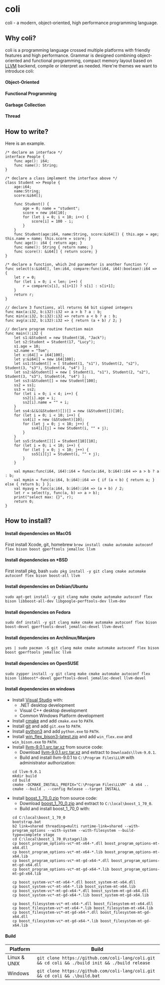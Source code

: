 # coli

coli - a modern, object-oriented, high performance programming language.

## Why coli?

coli is a programming language crossed multiple platforms with friendly features and high performance. Grammar is designed combining object-oriented and functional programming, compact memory layout based on [LLVM](https://llvm.org/) backend, compile or interpret as needed. Here're themes we want to introduce coli:

#### Object-Oriented
#### Functional Programming
#### Garbage Collection
#### Thread

## How to write?

Here is an example.

```
/* declare an interface */
interface People {
    func age(): i64;
    func name(): String;
}

/* declare a class implement the interface above */
class Student => People {
    age:i64;
    name:String;
    score:&i64[];

    func Student() {
        age = 0; name = "student"; 
        score = new i64[10];
        for (let i = 0; i < 10; i++) {
            score[i] = 100 - i;
        }
    }
    func Student(age:i64, name:String, score:&i64[]) { this.age = age; this.name = name; this.score = score; }
    func age(): i64 { return age; }
    func name(): String { return name; }
    func score(): &i64[] { return score; }
}

/* declare a function, which 2nd parameter is another function */
func select(s:&i64[], len:i64, compare:func(i64, i64):boolean):i64 => {
    let r = 0;
    for (let i = 0; i < len; i++) {
        r = compare(s[i], s[i+1]) ? s[i] : s[i+1];
    }
    return r;
}

// declare 3 functions, all returns 64 bit signed integers
func max(a:i32, b:i32):i32 => a > b ? a : b;
func min(a:i32, b:i32):i32 => return a < b ? a : b;
func avg(a:i32, b:i32):i32 => { return (a + b) / 2; }

// declare program routine function main
func main():i32 {
    let s1:&Student = new Student(16, "Jack");
    let s2:Student = Student(17, "Lucy");
    s1.age = 10;
    s2.name = "Tom";
    let x:i64[] = i64[100];
    let y:&i64[] = new i64[100];
    let ss1:Student[] = [ Student(1, "s1"), Student(2, "s2"), Student(3, "s3"), Student(4, "s4") ];
    let ss2:&Student[] = new [ Student(1, "s1"), Student(2, "s2"), Student(3, "s3"), Student(4, "s4") ];
    let ss3:&Student[] = new Student[100];
    ss2 = ss1;
    ss3 = ss2;
    for (let i = 0; i < 4; i++) {
        ss2[i].age = i;
        ss2[i].name = "" + i;
    }
    let ss4:&(&(&Student)[])[] = new (&Student[])[10];
    for (let i = 0; i < 10; i++) {
        ss4[i] = new (&Student)[10];
        for (let j = 0; j < 10; j++) {
            ss4[i][j] = new Student(i, "" + j);
        }
    }
    let ss5:Student[][] = Student[10][10];
    for (let i = 0; i < 10; i++) {
        for (let j = 0; j < 10; j++) {
            ss5[i][j] = Student(i, "" + j);
        }
    }

    val mymax:func(i64, i64):i64 = func(a:i64, b:i64):i64 => a > b ? a : b;
    val mymin = func(a:i64, b:i64):i64 => { if (a < b) { return a; } else { return b; } };
    val myavg = func(a:i64, b:i64):i64 => (a + b) / 2;
    let r = select(y, func(a, b) => a > b);
    print("select max: {}", r);
    return 0;
}
```

## How to install?

#### Install dependencies on MacOS
First install Xcode, git, homebrew
`brew install cmake automake autoconf flex bison boost gperftools jemalloc llvm`

#### Install dependencies on *BSD
First install pkg, bash
`sudo pkg install -y git clang cmake automake autoconf flex bison boost-all llvm`

#### Install dependencies on Debian/Ubuntu
`sudo apt-get install -y git clang make cmake automake autoconf flex bison libboost-all-dev libgoogle-perftools-dev llvm-dev`

#### Install dependencies on Fedora
`sudo dnf install -y git clang make cmake automake autoconf flex bison boost-devel gperftools-devel jemalloc-devel llvm-devel`

#### Install dependencies on Archlinux/Manjaro
`yes | sudo pacman -S git clang make cmake automake autoconf flex bison boost gperftools jemalloc llvm`

#### Install dependencies on OpenSUSE
`sudo zypper install -y git clang make cmake automake autoconf flex bison libboost*-devel gperftools-devel jemalloc-devel llvm-devel`

#### Install dependencies on windows
* Install [Visual Studio](https://visualstudio.microsoft.com/downloads/) with:
    * .NET desktop development
    * Visual C++ desktop development
    * Common Windows Platform development
* Install [cmake](https://cmake.org/download/) and add `cmake.exe` to `PATH`.
* Install [git](https://git-scm.com/downloads) and add `git.exe` to `PATH`.
* Install [python3](https://www.python.org/downloads/) and add `python.exe` to `PATH`.
* Install [win_flex_bison3-latest.zip](https://sourceforge.net/projects/winflexbison/files/) and add `win_flex.exe` and `win_bison.exe` to `PATH`.
* Install [llvm-9.0.1.src.tar.xz](https://github.com/llvm/llvm-project/releases/tag/llvmorg-9.0.1) from source code:
    * Download [llvm-9.0.1.src.tar.xz](https://github.com/llvm/llvm-project/releases/tag/llvmorg-9.0.1) and extract to `Downloads\llvm-9.0.1`.
    * Build and install llvm-9.0.1 to `C:\Program Files\LLVM` with administrator authorization:
    ```
    cd llvm-9.0.1
    mkdir build
    cd build
    cmake -DCMAKE_INSTALL_PREFIX="C:\Program Files\LLVM" -A x64 ..
    cmake --build . --config Release --target INSTALL
    ```
* Install [boost_1_70_0.zip](https://sourceforge.net/projects/boost/files/boost/1.70.0/) from source code:
    * Download [boost_1_70_0.zip](https://sourceforge.net/projects/boost/files/boost/1.70.0/) and extract to `C:\local\boost_1_70_0`.
    * Build and install boost_1_70_0 with:
    ```
    cd C:\local\boost_1_70_0
    bootstrap.bat
    b2 link=shared threading=multi runtime-link=shared --with-program_options --with-system --with-filesystem --build-type=complete stage
    cd C:\local\boost_1_70_0\stage\lib
    cp boost_program_options-vc*-mt-x64-*.dll boost_program_options-mt-x64.dll
    cp boost_program_options-vc*-mt-x64-*.lib boost_program_options-mt-x64.lib
    cp boost_program_options-vc*-mt-gd-x64-*.dll boost_program_options-mt-gd-x64.dll
    cp boost_program_options-vc*-mt-gd-x64-*.lib boost_program_options-mt-gd-x64.lib

    cp boost_system-vc*-mt-x64-*.dll boost_system-mt-x64.dll
    cp boost_system-vc*-mt-x64-*.lib boost_system-mt-x64.lib
    cp boost_system-vc*-mt-gd-x64-*.dll boost_system-mt-gd-x64.dll
    cp boost_system-vc*-mt-gd-x64-*.lib boost_system-mt-gd-x64.lib

    cp boost_filesystem-vc*-mt-x64-*.dll boost_filesystem-mt-x64.dll
    cp boost_filesystem-vc*-mt-x64-*.lib boost_filesystem-mt-x64.lib
    cp boost_filesystem-vc*-mt-gd-x64-*.dll boost_filesystem-mt-gd-x64.dll
    cp boost_filesystem-vc*-mt-gd-x64-*.lib boost_filesystem-mt-gd-x64.lib
    ```

#### Build

|  Platform      |  Build                                                                                              |
|----------------|-----------------------------------------------------------------------------------------------------|
|  Linux & UNIX  | `git clone https://github.com/coli-lang/coli.git && cd coli && ./build init && ./build release`     |
|  Windows       | `git clone https://github.com/coli-lang/coli.git && cd coli && .\build.bat`                         |
